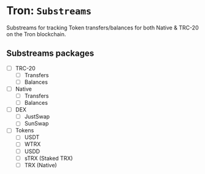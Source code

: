 # Tron: `Substreams`

Substreams for tracking Token transfers/balances for both Native & TRC-20 on the Tron blockchain.

## Substreams packages

- [ ] TRC-20
  - [ ] Transfers
  - [ ] Balances
- [ ] Native
  - [ ] Transfers
  - [ ] Balances
- [ ] DEX
  - [ ] JustSwap
  - [ ] SunSwap
- [ ] Tokens
  - [ ] USDT
  - [ ] WTRX
  - [ ] USDD
  - [ ] sTRX (Staked TRX)
  - [ ] TRX (Native)
